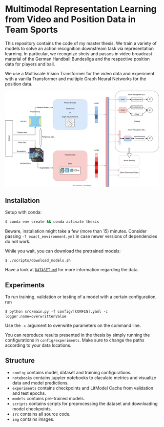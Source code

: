 # Multimodal Representation Learning from Video and Position Data in Team Sports

This repository contains the code of my master thesis. We train a variety of models to solve an action recognition
downstream task via representation learning.
In particular, we recognize shots and passes in video broadcast material of the German Handball Bundesliga and
the respective position data for players and ball.

We use a Multiscale Vision Transformer for the video data and experiment with a vanilla Transformer and multiple
Graph Neural Networks for the position data.

<p align="center">
  <img src="img/methods.svg" width="700" title="Method Overview">
</p>

## Installation

Setup with conda:

```bash
$ conda env create && conda activate thesis
```
Beware, installation might take a few (more than 15) minutes.
Consider passing `-f exact_environment.yml` in case newer versions of dependencies do not work.

While you wait, you can download the pretrained models:

```
$ ./scripts/download_models.sh
```

Have a look at [`DATASET.md`](DATASET.md) for more information regarding the data.

## Experiments

To run training, validation or testing of a model with a certain configuration, run 

```
$ python src/main.py -f config/[CONFIG].yaml -c logger.name=overwrittenValue
```

Use the `-c` argument to overwrite parameters on the command line.

You can reproduce results presented in the thesis by simply running the configurations in `config/experiments`.
Make sure to change the paths according to your data locations.

## Structure

 * `config` contains model, dataset and training configurations.
 * `notebooks` contains jupyter notebooks to claculate metrics and visualize data and model predictions.
 * `experiments` contains checkpoints and LitModel Cache from validation and test epochs.
 * `models` contains pre-trained models.
 * `scripts` contains scripts for preprocessing the dataset and downloading model checkpoints.
 * `src` contains all source code.
 * `img` contains images.